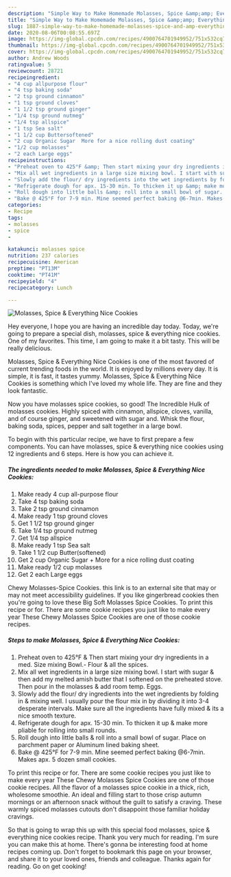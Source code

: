 ```yaml
---
description: "Simple Way to Make Homemade Molasses, Spice &amp;amp; Everything Nice Cookies"
title: "Simple Way to Make Homemade Molasses, Spice &amp;amp; Everything Nice Cookies"
slug: 1887-simple-way-to-make-homemade-molasses-spice-and-amp-everything-nice-cookies
date: 2020-08-06T00:08:55.697Z
image: https://img-global.cpcdn.com/recipes/4900764701949952/751x532cq70/molasses-spice-everything-nice-cookies-recipe-main-photo.jpg
thumbnail: https://img-global.cpcdn.com/recipes/4900764701949952/751x532cq70/molasses-spice-everything-nice-cookies-recipe-main-photo.jpg
cover: https://img-global.cpcdn.com/recipes/4900764701949952/751x532cq70/molasses-spice-everything-nice-cookies-recipe-main-photo.jpg
author: Andrew Woods
ratingvalue: 5
reviewcount: 28721
recipeingredient:
- "4 cup allpurpose flour"
- "4 tsp baking soda"
- "2 tsp ground cinnamon"
- "1 tsp ground cloves"
- "1 1/2 tsp ground ginger"
- "1/4 tsp ground nutmeg"
- "1/4 tsp allspice"
- "1 tsp Sea salt"
- "1 1/2 cup Buttersoftened"
- "2 cup Organic Sugar  More for a nice rolling dust coating"
- "1/2 cup molasses"
- "2 each Large eggs"
recipeinstructions:
- "Preheat oven to 425°F &amp; Then start mixing your dry ingredients in a med. Size mixing Bowl.- Flour &amp; all the spices."
- "Mix all wet ingredients in a large size mixing bowl. I start with sugar &amp; then add my melted amish butter that I softened on the preheated stove. Then pour in the molasses &amp; add room temp. Eggs."
- "Slowly add the flour/ dry ingredients into the wet ingredients by folding in &amp; mixing well. I usually pour the flour mix in by dividing it into 3-4 desperate intervals. Make sure all the ingredients have fully mixed &amp; its a nice smooth texture."
- "Refrigerate dough for apx. 15-30 min. To thicken it up &amp; make more pliable for rolling into small rounds."
- "Roll dough into little balls &amp; roll into a small bowl of sugar. Place on parchment paper or Aluminum lined baking sheet."
- "Bake @ 425°F for 7-9 min. Mine seemed perfect baking @6-7min. Makes apx. 5 dozen small cookies."
categories:
- Recipe
tags:
- molasses
- spice
- 

katakunci: molasses spice  
nutrition: 237 calories
recipecuisine: American
preptime: "PT13M"
cooktime: "PT41M"
recipeyield: "4"
recipecategory: Lunch

---
```



![Molasses, Spice &amp; Everything Nice Cookies](https://img-global.cpcdn.com/recipes/4900764701949952/751x532cq70/molasses-spice-everything-nice-cookies-recipe-main-photo.jpg)

Hey everyone, I hope you are having an incredible day today. Today, we're going to prepare a special dish, molasses, spice &amp; everything nice cookies. One of my favorites. This time, I am going to make it a bit tasty. This will be really delicious.

Molasses, Spice &amp; Everything Nice Cookies is one of the most favored of current trending foods in the world. It is enjoyed by millions every day. It is simple, it is fast, it tastes yummy. Molasses, Spice &amp; Everything Nice Cookies is something which I've loved my whole life. They are fine and they look fantastic.

Now you have molasses spice cookies, so good! The Incredible Hulk of molasses cookies. Highly spiced with cinnamon, allspice, cloves, vanilla, and of course ginger, and sweetened with sugar and. Whisk the flour, baking soda, spices, pepper and salt together in a large bowl.


To begin with this particular recipe, we have to first prepare a few components. You can have molasses, spice &amp; everything nice cookies using 12 ingredients and 6 steps. Here is how you can achieve it.

<!--inarticleads1-->

##### The ingredients needed to make Molasses, Spice &amp; Everything Nice Cookies:

1. Make ready 4 cup all-purpose flour
1. Take 4 tsp baking soda
1. Take 2 tsp ground cinnamon
1. Make ready 1 tsp ground cloves
1. Get 1 1/2 tsp ground ginger
1. Take 1/4 tsp ground nutmeg
1. Get 1/4 tsp allspice
1. Make ready 1 tsp Sea salt
1. Take 1 1/2 cup Butter(softened)
1. Get 2 cup Organic Sugar + More for a nice rolling dust coating
1. Make ready 1/2 cup molasses
1. Get 2 each Large eggs


Chewy Molasses-Spice Cookies. this link is to an external site that may or may not meet accessibility guidelines. If you like gingerbread cookies then you&#39;re going to love these Big Soft Molasses Spice Cookies. To print this recipe or for. There are some cookie recipes you just like to make every year These Chewy Molasses Spice Cookies are one of those cookie recipes. 

<!--inarticleads2-->

##### Steps to make Molasses, Spice &amp; Everything Nice Cookies:

1. Preheat oven to 425°F &amp; Then start mixing your dry ingredients in a med. Size mixing Bowl.- Flour &amp; all the spices.
1. Mix all wet ingredients in a large size mixing bowl. I start with sugar &amp; then add my melted amish butter that I softened on the preheated stove. Then pour in the molasses &amp; add room temp. Eggs.
1. Slowly add the flour/ dry ingredients into the wet ingredients by folding in &amp; mixing well. I usually pour the flour mix in by dividing it into 3-4 desperate intervals. Make sure all the ingredients have fully mixed &amp; its a nice smooth texture.
1. Refrigerate dough for apx. 15-30 min. To thicken it up &amp; make more pliable for rolling into small rounds.
1. Roll dough into little balls &amp; roll into a small bowl of sugar. Place on parchment paper or Aluminum lined baking sheet.
1. Bake @ 425°F for 7-9 min. Mine seemed perfect baking @6-7min. Makes apx. 5 dozen small cookies.


To print this recipe or for. There are some cookie recipes you just like to make every year These Chewy Molasses Spice Cookies are one of those cookie recipes. All the flavor of a molasses spice cookie in a thick, rich, wholesome smoothie. An ideal and filling start to those crisp autumn mornings or an afternoon snack without the guilt to satisfy a craving. These warmly spiced molasses cutouts don&#39;t disappoint those familiar holiday cravings. 

So that is going to wrap this up with this special food molasses, spice &amp; everything nice cookies recipe. Thank you very much for reading. I'm sure you can make this at home. There's gonna be interesting food at home recipes coming up. Don't forget to bookmark this page on your browser, and share it to your loved ones, friends and colleague. Thanks again for reading. Go on get cooking!
